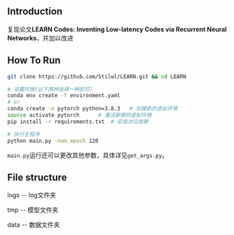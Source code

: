 ## Introduction

复现论文**LEARN Codes: Inventing Low-latency Codes via Recurrent Neural Networks**，并加以改进

## How To Run

```bash
git clone https://github.com/Stilwl/LEARN.git && cd LEARN

# 设置环境(以下两种选择一种即可)
conda env create -f environment.yaml
# or 
conda create -n pytorch python=3.8.3   # 创建新的虚拟环境
source activate pytorch      # 激活新建的虚拟环境
pip install -r requirements.txt  # 安装对应依赖

# 执行主程序
python main.py -num_epoch 120
```

`main.py`运行还可以更改其他参数，具体详见`get_args.py`。

## File structure

logs -- log文件夹

tmp -- 模型文件夹

data -- 数据文件夹